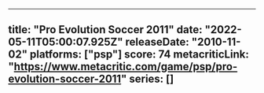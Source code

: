 
---
title: "Pro Evolution Soccer 2011"
date: "2022-05-11T05:00:07.925Z"
releaseDate: "2010-11-02"
platforms: ["psp"]
score: 74
metacriticLink: "https://www.metacritic.com/game/psp/pro-evolution-soccer-2011"
series: []
---

